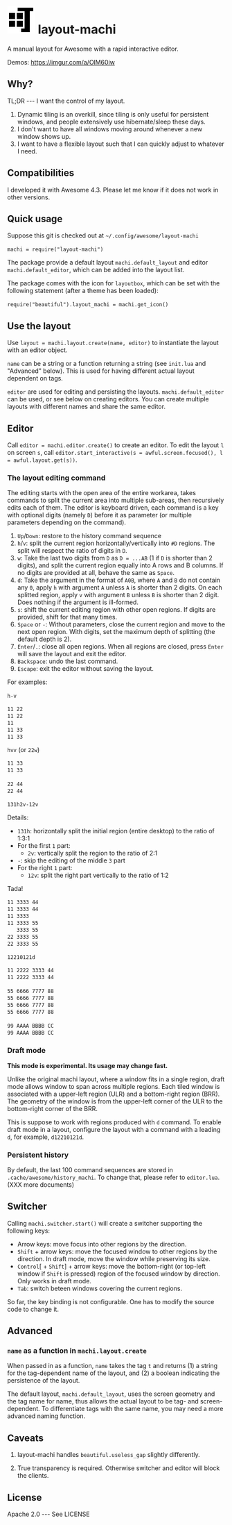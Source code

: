 # ![](icon.png) layout-machi

A manual layout for Awesome with a rapid interactive editor.

Demos: https://imgur.com/a/OlM60iw

## Why?

TL;DR --- I want the control of my layout.

1. Dynamic tiling is an overkill, since tiling is only useful for persistent windows, and people extensively use hibernate/sleep these days.
2. I don't want to have all windows moving around whenever a new window shows up.
3. I want to have a flexible layout such that I can quickly adjust to whatever I need.

## Compatibilities

I developed it with Awesome 4.3.
Please let me know if it does not work in other versions.

## Quick usage

Suppose this git is checked out at `~/.config/awesome/layout-machi`

`machi = require("layout-machi")`

The package provide a default layout `machi.default_layout` and editor `machi.default_editor`, which can be added into the layout list.

The package comes with the icon for `layoutbox`, which can be set with the following statement (after a theme has been loaded):

`require("beautiful").layout_machi = machi.get_icon()`

## Use the layout

Use `layout = machi.layout.create(name, editor)` to instantiate the layout with an editor object.

`name` can be a string or a function returning a string (see `init.lua` and "Advanced" below).
This is used for having different actual layout dependent on tags.

`editor` are used for editing and persisting the layouts.
`machi.default_editor` can be used, or see below on creating editors.
You can create multiple layouts with different names and share the same editor.

## Editor

Call `editor = machi.editor.create()` to create an editor.
To edit the layout `l` on screen `s`, call `editor.start_interactive(s = awful.screen.focused(), l = awful.layout.get(s))`.

### The layout editing command

The editing starts with the open area of the entire workarea, takes commands to split the current area into multiple sub-areas, then recursively edits each of them.
The editor is keyboard driven, each command is a key with optional digits (namely `D`) before it as parameter (or multiple parameters depending on the command).

1. `Up`/`Down`: restore to the history command sequence
2. `h`/`v`: split the current region horizontally/vertically into `#D` regions. The split will respect the ratio of digits in `D`.
3. `w`: Take the last two digits from `D` as `D = ...AB` (1 if `D` is shorter than 2 digits), and split the current region equally into A rows and B columns. If no digits are provided at all, behave the same as `Space`.
4. `d`: Take the argument in the format of `A0B`, where `A` and `B` do not contain any `0`, apply `h` with argument `A` unless `A` is shorter than 2 digits. On each splitted region, apply `v` with argument `B` unless `B` is shorter than 2 digit. Does nothing if the argument is ill-formed.
5. `s`: shift the current editing region with other open regions. If digits are provided, shift for that many times.
6. `Space` or `-`: Without parameters, close the current region and move to the next open region. With digits, set the maximum depth of splitting (the default depth is 2).
7. `Enter`/`.`: close all open regions. When all regions are closed, press `Enter` will save the layout and exit the editor.
8. `Backspace`: undo the last command.
9. `Escape`: exit the editor without saving the layout.

For examples:

`h-v`

```
11 22
11 22
11
11 33
11 33
```


`hvv` (or `22w`)

```
11 33
11 33

22 44
22 44
```


`131h2v-12v`

Details:

 - `131h`: horizontally split the initial region (entire desktop) to the ratio of 1:3:1
 - For the first `1` part:
   - `2v`: vertically split the region to the ratio of 2:1
 - `-`: skip the editing of the middle `3` part
 - For the right `1` part:
   - `12v`: split the right part vertically to the ratio of 1:2

Tada!

```
11 3333 44
11 3333 44
11 3333
11 3333 55
   3333 55
22 3333 55
22 3333 55
```


`12210121d`

```
11 2222 3333 44
11 2222 3333 44

55 6666 7777 88
55 6666 7777 88
55 6666 7777 88
55 6666 7777 88

99 AAAA BBBB CC
99 AAAA BBBB CC
```

### Draft mode

__This mode is experimental. Its usage may change fast.__

Unlike the original machi layout, where a window fits in a single region, draft mode allows window to span across multiple regions.
Each tiled window is associated with a upper-left region (ULR) and a bottom-right region (BRR).
The geometry of the window is from the upper-left corner of the ULR to the bottom-right corner of the BRR.

This is suppose to work with regions produced with `d` command.
To enable draft mode in a layout, configure the layout with a command with a leading `d`, for example, `d12210121d`.

### Persistent history

By default, the last 100 command sequences are stored in `.cache/awesome/history_machi`.
To change that, please refer to `editor.lua`. (XXX more documents)

## Switcher

Calling `machi.switcher.start()` will create a switcher supporting the following keys:

 - Arrow keys: move focus into other regions by the direction.
 - `Shift` + arrow keys: move the focused window to other regions by the direction. In draft mode, move the window while preserving its size.
 - `Control`[ + `Shift`] + arrow keys: move the bottom-right (or top-left window if `Shift` is pressed) region of the focused window by direction. Only works in draft mode.
 - `Tab`: switch beteen windows covering the current regions.

So far, the key binding is not configurable. One has to modify the source code to change it.

## Advanced

### `name` as a function in `machi.layout.create`

When passed in as a function, `name` takes the tag `t` and returns (1) a string for the tag-dependent name of the layout, and (2) a boolean indicating the persistence of the layout.

The default layout, `machi.default_layout`, uses the screen geometry and the tag name for name, thus allows the actual layout to be tag- and screen-dependent.
To differentiate tags with the same name, you may need a more advanced naming function.

## Caveats

1. layout-machi handles `beautiful.useless_gap` slightly differently.

2. True transparency is required. Otherwise switcher and editor will block the clients.

## License

Apache 2.0 --- See LICENSE
